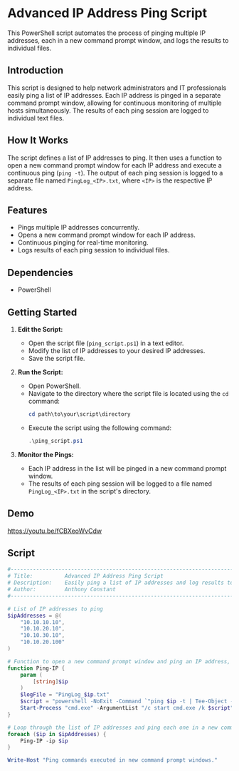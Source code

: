 # Advanced IP Address Ping Script

This PowerShell script automates the process of pinging multiple IP addresses, each in a new command prompt window, and logs the results to individual files.

## Introduction

This script is designed to help network administrators and IT professionals easily ping a list of IP addresses. Each IP address is pinged in a separate command prompt window, allowing for continuous monitoring of multiple hosts simultaneously. The results of each ping session are logged to individual text files.

## How It Works

The script defines a list of IP addresses to ping. It then uses a function to open a new command prompt window for each IP address and execute a continuous ping (`ping -t`). The output of each ping session is logged to a separate file named `PingLog_<IP>.txt`, where `<IP>` is the respective IP address.

## Features

- Pings multiple IP addresses concurrently.
- Opens a new command prompt window for each IP address.
- Continuous pinging for real-time monitoring.
- Logs results of each ping session to individual files.

## Dependencies

- PowerShell

## Getting Started

1. **Edit the Script:**
   - Open the script file (`ping_script.ps1`) in a text editor.
   - Modify the list of IP addresses to your desired IP addresses.
   - Save the script file.

2. **Run the Script:**
   - Open PowerShell.
   - Navigate to the directory where the script file is located using the `cd` command:
     ```powershell
     cd path\to\your\script\directory
     ```
   - Execute the script using the following command:
     ```powershell
     .\ping_script.ps1
     ```

3. **Monitor the Pings:**
   - Each IP address in the list will be pinged in a new command prompt window.
   - The results of each ping session will be logged to a file named `PingLog_<IP>.txt` in the script's directory.
     
## Demo
https://youtu.be/fCBXeoWvCdw

## Script

```powershell
#---------------------------------------------------------------------------------------#
# Title:          Advanced IP Address Ping Script                                       #
# Description:    Easily ping a list of IP addresses and log results to files           #
# Author:         Anthony Constant                                                      #
#---------------------------------------------------------------------------------------#

# List of IP addresses to ping
$ipAddresses = @(
    "10.10.10.10",
    "10.10.20.10",
    "10.10.30.10",
    "10.10.20.100"       
)

# Function to open a new command prompt window and ping an IP address, logging the result to a file
function Ping-IP {
    param (
        [string]$ip
    )
    $logFile = "PingLog_$ip.txt"
    $script = "powershell -NoExit -Command `"ping $ip -t | Tee-Object -FilePath $logFile`""
    Start-Process "cmd.exe" -ArgumentList "/c start cmd.exe /k $script"
}

# Loop through the list of IP addresses and ping each one in a new command prompt window
foreach ($ip in $ipAddresses) {
    Ping-IP -ip $ip
}

Write-Host "Ping commands executed in new command prompt windows."
